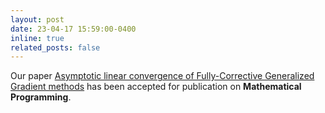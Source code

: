 ```yaml
---
layout: post
date: 23-04-17 15:59:00-0400
inline: true
related_posts: false
---
```


Our paper <a href="/publications/#bre-car-fan-wal-2023">Asymptotic linear convergence of Fully-Corrective Generalized Gradient methods</a> has
been accepted for publication on **Mathematical Programming**. 